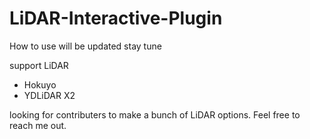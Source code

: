 # LiDAR-Interactive-Plugin
How to use will be updated
stay tune

support LiDAR
- Hokuyo
- YDLiDAR X2

looking for contributers to make a bunch of LiDAR options. Feel free to reach me out.
